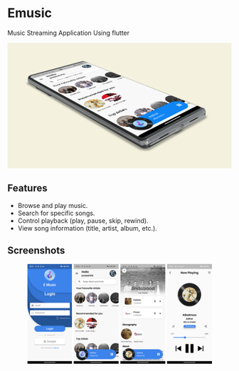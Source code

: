 # Emusic

Music Streaming Application Using flutter

![My Image](screenshots/main.png)

## Features

+ Browse and play music.
+ Search for specific songs.
+ Control playback (play, pause, skip, rewind).
+ View song information (title, artist, album, etc.).

## Screenshots
<div align='center'>
<div>
<img src='/screenshots/1.png' width=20% />
<img src='/screenshots/2.png' width=20% />
<img src='/screenshots/3.png' width=20% />
<img src='/screenshots/4.png' width=20% />
</div>
</div>
